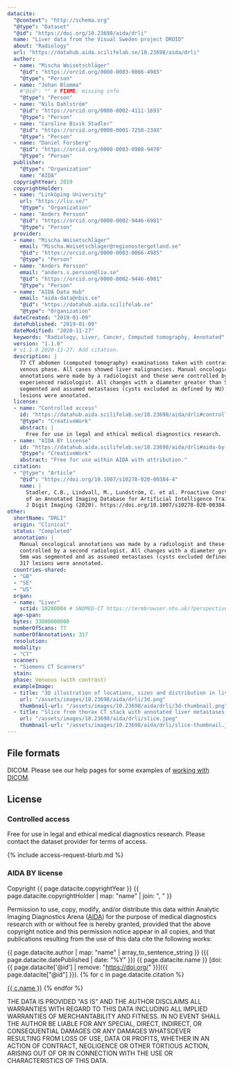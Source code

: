 ```yaml
---
datacite:
  "@context": "http://schema.org"
  "@type": "Dataset"
  "@id": "https://doi.org/10.23698/aida/drli"
  name: "Liver data from the Visual Sweden project DROID"
  about: "Radiology"
  url: "https://datahub.aida.scilifelab.se/10.23698/aida/drli"
  author:
  - name: "Mischa Woisetschläger"
    "@id": "https://orcid.org/0000-0003-0066-4985"
    "@type": "Person"
  - name: "Johan Blomma"
    #"@id": "" # FIXME: missing info
    "@type": "Person"
  - name: "Nils Dahlström"
    "@id": "https://orcid.org/0000-0002-4111-1693"
    "@type": "Person"
  - name: "Caroline Bivik Stadler"
    "@id": "https://orcid.org/0000-0001-7250-234X"
    "@type": "Person"
  - name: "Daniel Forsberg"
    "@id": "https://orcid.org/0000-0003-0908-9470"
    "@type": "Person"      
  publisher:
    "@type": "Organization"
    name: "AIDA"
  copyrightYear: 2019
  copyrightHolder:
  - name: "Linköping University"
    url: "https://liu.se/"
    "@type": "Organization"
  - name: "Anders Persson"
    "@id": "https://orcid.org/0000-0002-9446-6981"
    "@type": "Person"
  provider:
  - name: "Mischa Woisetschläger"
    email: "Mischa.Woisetschlager@regionostergotland.se"
    "@id": "https://orcid.org/0000-0003-0066-4985"
    "@type": "Person"
  - name: "Anders Persson"
    email: "anders.s.persson@liu.se"
    "@id": "https://orcid.org/0000-0002-9446-6981"
    "@type": "Person"
  - name: "AIDA Data Hub"
    email: "aida-data@nbis.se"
    "@id": "https://datahub.aida.scilifelab.se"
    "@type": "Organization"
  dateCreated: "2019-01-09"
  datePublished: "2019-01-09"
  dateModified: "2020-11-27"
  keywords: "Radiology, Liver, Cancer, Computed tomography, Annotated"
  version: "1.1.0"
  # v1.1.0 2020-11-27: Add citation.
  description: |
    77 CT abdomen (computed tomography) examinations taken with contrast in
    venous phase. All cases showed liver malignancies. Manual oncological
    annotations were made by a radiologist and these were controlled by a second
    experienced radiologist. All changes with a diameter greater than 5mm were
    segmented and assumed metastases (cysts excluded as defined by HU). 317
    lesions were annotated.
  license:
  - name: "Controlled access"
    id: "https://datahub.aida.scilifelab.se/10.23698/aida/drli#controlled-access"
    "@type": "CreativeWork"
    abstract: |
      Free for use in legal and ethical medical diagnostics research.
  - name: "AIDA BY license"
    id: "https://datahub.aida.scilifelab.se/10.23698/aida/drli#aida-by-license"
    "@type": "CreativeWork"
    abstract: "Free for use within AIDA with attribution."
  citation:
  - "@type": "Article"
    "@id": "https://doi.org/10.1007/s10278-020-00384-4"
    name: |
      Stadler, C.B., Lindvall, M., Lundström, C. et al. Proactive Construction
      of an Annotated Imaging Database for Artificial Intelligence Training.
      J Digit Imaging (2020). https://doi.org/10.1007/s10278-020-00384-4
other:
  shortName: "DRLI"
  origin: "Clinical"
  status: "Completed"
  annotation: |
    Manual oncological annotations was made by a radiologist and these were
    controlled by a second radiologist. All changes with a diameter greater than
    5mm was segmented and as assumed metastases (cysts excluded defined by HU).
    317 lesions were annotated.
  countries-shared:
  - "GB"
  - "SE"
  - "US"
  organ:
  - name: "Liver"
    sctid: 10200004 # SNOMED-CT https://termbrowser.nhs.uk/?perspective=full&conceptId1=%s
  age-span:
  bytes: 33800000000
  numberOfScans: 77
  numberOfAnnotations: 317
  resolution:
  modality:
  - "CT"
  scanner:
  - "Siemens CT Scanners"
  stain:
  phase: Venuous (with contrast)
  exampleImage:
  - title: "3D illustration of locations, sizes and distribution in liver metastasis (green)."
    url: "/assets/images/10.23698/aida/drli/3d.png"
    thumbnail-url: "/assets/images/10.23698/aida/drli/3d-thumbnail.png"
  - title: "Slice from thorax CT stack with annotated liver metastases."
    url: "/assets/images/10.23698/aida/drli/slice.jpeg"
    thumbnail-url: "/assets/images/10.23698/aida/drli/slice-thumbnail.jpeg"
---
```

## File formats
DICOM. Please see our help pages for some examples of
[working with DICOM](/about/help/#working-with-dicom).

## License
### Controlled access
Free for use in legal and ethical medical diagnostics research.
Please contact the dataset provider for terms of access.

{% include access-request-blurb.md %}

### AIDA BY license
Copyright
{{ page.datacite.copyrightYear }}
{{ page.datacite.copyrightHolder | map: "name" |  join: ", " }}

Permission to use, copy, modify, and/or distribute this data within Analytic
Imaging Diagnostics Arena ([AIDA](https://medtech4health.se/aida)) for the
purpose of medical diagnostics research with or without fee is hereby granted,
provided that the above copyright notice and this permission notice appear in
all copies, and that publications resulting from the use of this data cite the
following works:

{{ page.datacite.author | map: "name" | array_to_sentence_string }}
({{ page.datacite.datePublished | date: "%Y" }})
{{ page.datacite.name }}
[doi:{{ page.datacite['@id'] | remove: "https://doi.org/" }}]({{ page.datacite["@id"] }}).
{% for c in page.datacite.citation %}

  [{{ c.name }}]({{c["@id"]}})
{% endfor %}

THE DATA IS PROVIDED "AS IS" AND THE AUTHOR DISCLAIMS ALL WARRANTIES WITH REGARD
TO THIS DATA INCLUDING ALL IMPLIED WARRANTIES OF MERCHANTABILITY AND FITNESS. IN
NO EVENT SHALL THE AUTHOR BE LIABLE FOR ANY SPECIAL, DIRECT, INDIRECT, OR
CONSEQUENTIAL DAMAGES OR ANY DAMAGES WHATSOEVER RESULTING FROM LOSS OF USE, DATA
OR PROFITS, WHETHER IN AN ACTION OF CONTRACT, NEGLIGENCE OR OTHER TORTIOUS
ACTION, ARISING OUT OF OR IN CONNECTION WITH THE USE OR CHARACTERISTICS OF THIS
DATA.
